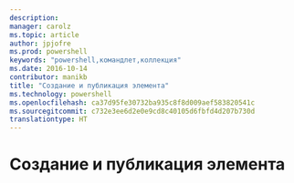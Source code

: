 ```yaml
---
description: 
manager: carolz
ms.topic: article
author: jpjofre
ms.prod: powershell
keywords: "powershell,командлет,коллекция"
ms.date: 2016-10-14
contributor: manikb
title: "Создание и публикация элемента"
ms.technology: powershell
ms.openlocfilehash: ca37d95fe30732ba935c8f8d009aef583820541c
ms.sourcegitcommit: c732e3ee6d2e0e9cd8c40105d6fbfd4d207b730d
translationtype: HT
---
```

# <a name="creating-and-publishing-an-item"></a>Создание и публикация элемента

